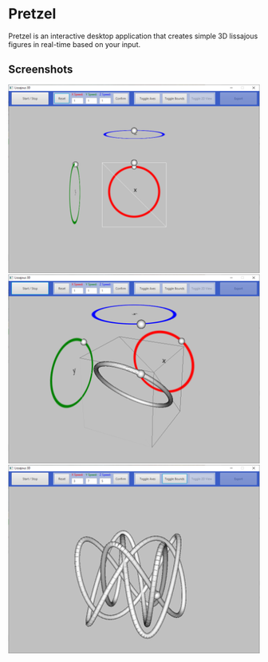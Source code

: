 # Pretzel
Pretzel is an interactive desktop application that creates simple 3D lissajous figures in real-time based on your input.

## Screenshots
![](/example/image0.png)
![](/example/image1.png)
![](/example/image2.png)
